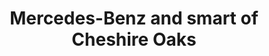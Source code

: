---
title: "Mercedes-Benz and smart of Cheshire Oaks"
url: /ellesmere-port/mercedes-benz-and-smart-of-cheshire-oaks/
shop: Autohaus
---